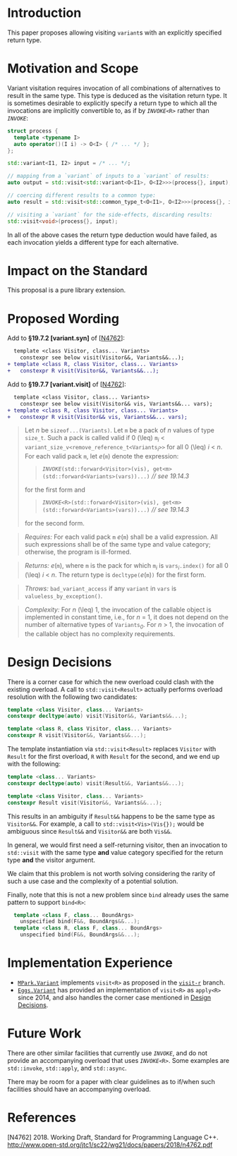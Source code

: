 # Introduction

This paper proposes allowing visiting `variant`s with an explicitly
specified return type.

# Motivation and Scope

Variant visitation requires invocation of all combinations of
alternatives to result in the same type. This type is deduced as the
visitation return type. It is sometimes desirable to explicitly specify
a return type to which all the invocations are implicitly convertible
to, as if by *`INVOKE`*`<R>` rather than *`INVOKE`*:

``` cpp
struct process {
  template <typename I>
  auto operator()(I i) -> O<I> { /* ... */ };
};

std::variant<I1, I2> input = /* ... */;

// mapping from a `variant` of inputs to a `variant` of results:
auto output = std::visit<std::variant<O<I1>, O<I2>>>(process{}, input);

// coercing different results to a common type:
auto result = std::visit<std::common_type_t<O<I1>, O<I2>>>(process{}, input);

// visiting a `variant` for the side-effects, discarding results:
std::visit<void>(process{}, input);
```

In all of the above cases the return type deduction would have failed,
as each invocation yields a different type for each alternative.

# Impact on the Standard

This proposal is a pure library extension.

# Proposed Wording

Add to **§19.7.2 \[variant.syn\]** of \[[N4762](#ref-N4762)\]:

``` diff
  template <class Visitor, class... Variants>
    constexpr see below visit(Visitor&&, Variants&&...);
+ template <class R, class Visitor, class... Variants>
+   constexpr R visit(Visitor&&, Variants&&...);
```

Add to **§19.7.7 \[variant.visit\]** of \[[N4762](#ref-N4762)\]:

``` diff
  template <class Visitor, class... Variants>
    constexpr see below visit(Visitor&& vis, Variants&&... vars);
+ template <class R, class Visitor, class... Variants>
+   constexpr R visit(Visitor&& vis, Variants&&... vars);
```

>  Let *n* be `sizeof...(Variants)`. Let `m` be a pack of *n* values of
> type `size_t`. Such a pack is called valid if 0 \(\leq\)
> `m`*<sub>i</sub>* \<
> `variant_size_v<remove_reference_t<Variants`*<sub>i</sub>*`>>` for all
> 0 \(\leq\) *i* \< *n*. For each valid pack `m`, let *e*(`m`) denote
> the expression:
> 
> > *`INVOKE`*`(std::forward<Visitor>(vis),
> > get<m>(std::forward<Variants>(vars))...)` *// see 19.14.3*
> 
> for the first form and
> 
> > *`INVOKE`*`<R>(std::forward<Visitor>(vis),
> > get<m>(std::forward<Variants>(vars))...)` *// see 19.14.3*
> 
> for the second form.

>  *Requires:* For each valid pack `m` *e*(`m`) shall be a valid
> expression. All such expressions shall be of the same type and value
> category; otherwise, the program is ill-formed.

>  *Returns:* *e*(`m`), where `m` is the pack for which
> `m`*<sub>i</sub>* is `vars`*<sub>i</sub>*`.index()` for all 0 \(\leq\)
> *i* \< *n*. The return type is `decltype(`*e*(`m`)`)` for the first
> form.

>  *Throws:* `bad_variant_access` if any `variant` in `vars` is
> `valueless_by_exception()`.

>  *Complexity:* For *n* \(\leq\) 1, the invocation of the callable
> object is implemented in constant time, i.e., for *n* = 1, it does not
> depend on the number of alternative types of `Variants`*<sub>0</sub>*.
> For *n* \> 1, the invocation of the callable object has no complexity
> requirements.

# Design Decisions

There is a corner case for which the new overload could clash with the
existing overload. A call to `std::visit<Result>` actually performs
overload resolution with the following two candidates:

``` cpp
template <class Visitor, class... Variants>
constexpr decltype(auto) visit(Visitor&&, Variants&&...);

template <class R, class Visitor, class... Variants>
constexpr R visit(Visitor&&, Variants&&...);
```

The template instantiation via `std::visit<Result>` replaces `Visitor`
with `Result` for the first overload, `R` with `Result` for the second,
and we end up with the following:

``` cpp
template <class... Variants>
constexpr decltype(auto) visit(Result&&, Variants&&...);

template <class Visitor, class... Variants>
constexpr Result visit(Visitor&&, Variants&&...);
```

This results in an ambiguity if `Result&&` happens to be the same type
as `Visitor&&`. For example, a call to `std::visit<Vis>(Vis{});` would
be ambiguous since `Result&&` and `Visitor&&` are both `Vis&&`.

In general, we would first need a self-returning visitor, then an
invocation to `std::visit` with the same type **and** value category
specified for the return type **and** the visitor argument.

We claim that this problem is not worth solving considering the rarity
of such a use case and the complexity of a potential solution.

Finally, note that this is not a new problem since `bind` already uses
the same pattern to support `bind<R>`:

``` cpp
  template <class F, class... BoundArgs>
    unspecified bind(F&&, BoundArgs&&...);
  template <class R, class F, class... BoundArgs>
    unspecified bind(F&&, BoundArgs&&...);
```

# Implementation Experience

  - [`MPark.Variant`](https://github.com/mpark/variant) implements
    `visit<R>` as proposed in the
    [`visit-r`](https://github.com/mpark/variant/tree/visit-r) branch.
  - [`Eggs.Variant`](https://github.com/eggs-cpp/variant) has provided
    an implementation of `visit<R>` as `apply<R>` since 2014, and also
    handles the corner case mentioned in [Design
    Decisions](#design-decisions).

# Future Work

There are other similar facilities that currently use *`INVOKE`*, and do
not provide an accompanying overload that uses *`INVOKE`*`<R>`. Some
examples are `std::invoke`, `std::apply`, and `std::async`.

There may be room for a paper with clear guidelines as to if/when such
facilities should have an accompanying overload.

# References

<div id="refs" class="references">

<div id="ref-N4762">

\[N4762\] 2018. Working Draft, Standard for Programming Language C++.   
<http://www.open-std.org/jtc1/sc22/wg21/docs/papers/2018/n4762.pdf>

</div>

</div>
